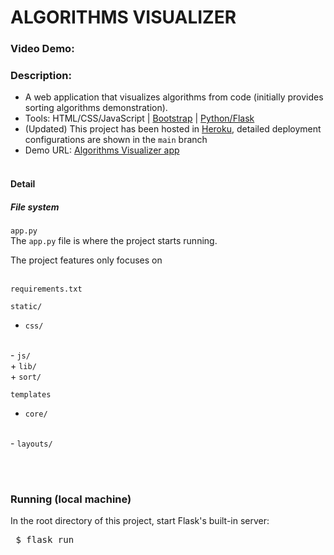 # ALGORITHMS VISUALIZER
### Video Demo:  <URL HERE>
### Description:
- A web application that visualizes algorithms from code (initially provides sorting algorithms demonstration).
- Tools: 
HTML/CSS/JavaScript 
| [Bootstrap](https://getbootstrap.com/)
| [Python/Flask](https://flask.palletsprojects.com/en/2.2.x/)
- (Updated) This project has been hosted in 
[Heroku](https://www.heroku.com), 
detailed deployment configurations are shown in the <code>main</code> branch
- Demo URL: [Algorithms Visualizer app](https://tuss-algorithm-visualizer.herokuapp.com/)
<br><br>

#### Detail
##### File system<br>

<code>app.py</code><br>
The <code>app.py</code> file is where the project starts running.

The project features only focuses on  

<br>
<code>requirements.txt</code><br>

<code>static/</code><br>
- <code>css/</code>
<br>
- <code>js/</code><br>
    + <code>lib/</code>
    <br>
    + <code>sort/</code>
    <br>

<code>templates</code><br>
- <code>core/</code>
<br>
- <code>layouts/</code>

<br><br>

### Running (local machine)
In the root directory of this project, start Flask's built-in server:<br>
<pre> $ flask run </pre>
